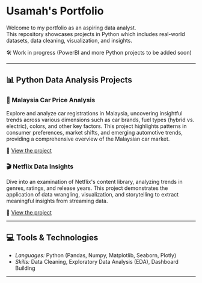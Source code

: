 # Usamah's Portfolio

Welcome to my portfolio as an aspiring data analyst.
<br>This repository showcases projects in Python which includes real-world datasets, data cleaning, visualization, and insights.

🛠️ Work in progress (PowerBI and more Python projects to be added soon)

---
## 📊 Python Data Analysis Projects

### 🚗 Malaysia Car Price Analysis
Explore and analyze car registrations in Malaysia, uncovering insightful trends across various dimensions such as car brands, fuel types (hybrid vs. electric), colors, and other key factors. This project highlights patterns in consumer preferences, market shifts, and emerging automotive trends, providing a comprehensive overview of the Malaysian car market.

🔗 [View the project](https://github.com/usamah-badr/Portfolio/blob/main/malaysia-cars.ipynb)

### 🎬 Netflix Data Insights
Dive into an examination of Netflix's content library, analyzing trends in genres, ratings, and release years. This project demonstrates the application of data wrangling, visualization, and storytelling to extract meaningful insights from streaming data.

🔗 [View the project](https://github.com/usamah-badr/Portfolio/blob/main/Netflix.ipynb)

---
## 💻 Tools & Technologies

- *Languages:* Python (Pandas, Numpy, Matplotlib, Seaborn, Plotly)
- *Skills:* Data Cleaning, Exploratory Data Analysis (EDA), Dashboard Building  

---
